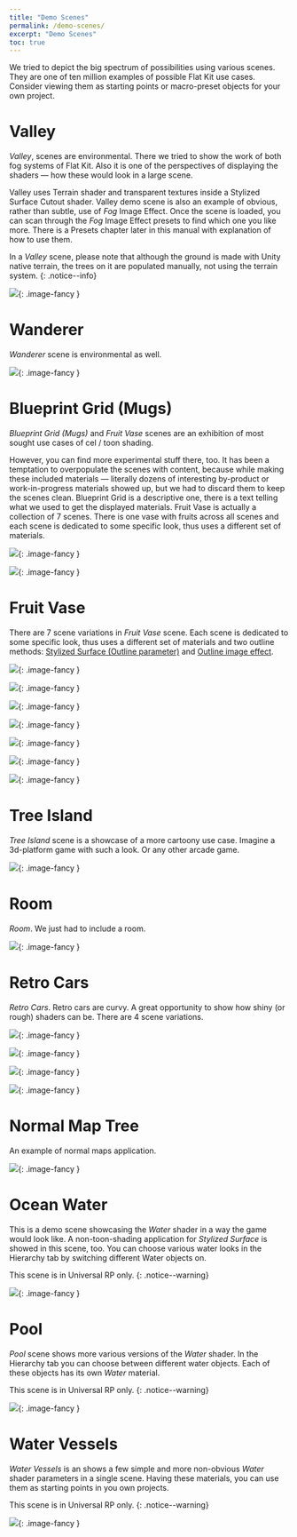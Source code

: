 ```yaml
---
title: "Demo Scenes"
permalink: /demo-scenes/
excerpt: "Demo Scenes"
toc: true
---
```


We tried to depict the big spectrum of possibilities using various scenes. They are one of ten million examples of possible Flat Kit use
cases. Consider viewing them as starting points or macro-preset objects for your own project.

# Valley
*Valley*, scenes are environmental. There we tried to show the work of both fog systems of Flat Kit. Also it is one of the perspectives of displaying the shaders — how these would look in a large scene.

Valley uses Terrain shader and transparent textures inside a Stylized Surface Cutout shader. Valley demo scene is also an example of
obvious, rather than subtle, use of *Fog* Image Effect. Once the scene is loaded, you can scan through the *Fog* Image Effect presets to
find which one you like more. There is a Presets chapter later in this manual with explanation of how to use them.

In a *Valley* scene, please note that although the ground is made with Unity native terrain, the trees on it are populated manually, not
using the terrain system.
{: .notice--info}

[![](/Screenshots/Valley1.png)](/Screenshots/Valley1.png){: .image-fancy }

# Wanderer
*Wanderer* scene is environmental as well.

[![](/Screenshots/Wanderer.png)](/Screenshots/Wanderer.png){: .image-fancy }

# Blueprint Grid (Mugs)
*Blueprint Grid (Mugs)* and *Fruit Vase* scenes are an exhibition of most sought use cases of cel / toon shading.

However, you can find more experimental stuff there, too. It has been a temptation to overpopulate the scenes with content, because while making these included materials — literally dozens of interesting by-product or work-in-progress materials showed up, but we had to discard them to keep the scenes clean.
Blueprint Grid is a descriptive one, there is a text telling what we used to get the displayed materials.
Fruit Vase is actually a collection of 7 scenes. There is one vase with fruits across all scenes and each scene is dedicated to some specific look, thus uses a different set of materials.

[![](/Screenshots/Mugs%20-%20Scene1%20-%20OneColorVariousParameters.png)](/Screenshots/Mugs%20-%20Scene1%20-%20OneColorVariousParameters.png){: .image-fancy }

[![](/Screenshots/Mugs%20-%20Scene2%20-%20ColorfulMisc.png)](/Screenshots/Mugs%20-%20Scene2%20-%20ColorfulMisc.png){: .image-fancy }

# Fruit Vase

There are 7 scene variations in *Fruit Vase* scene. Each scene is dedicated to some specific look, thus uses a different set of materials and two outline methods: [Stylized Surface (Outline parameter)](/stylized-surface/#outline) and [Outline image effect](/outlines/).

[![](/Screenshots/1-FruitVaseScene-CelShadingMode-None-CompletelyFlat.png)](/Screenshots/1-FruitVaseScene-CelShadingMode-None-CompletelyFlat.png){: .image-fancy }

[![](/Screenshots/2-FruitVaseScene-CelShadingMode-Single.png)](/Screenshots/2-FruitVaseScene-CelShadingMode-Single.png){: .image-fancy }

[![](/Screenshots/3-FruitVaseScene-CelShadingMode-Steps.png)](/Screenshots/3-FruitVaseScene-CelShadingMode-Steps.png){: .image-fancy }

[![](/Screenshots/4-FruitVaseScene-CelShadingMode-Curve.png)](/Screenshots/4-FruitVaseScene-CelShadingMode-Curve.png){: .image-fancy }

[![](/Screenshots/5-FruitVaseScene-Var-StylizedSurfaceShaderWithOutlines.png)](/Screenshots/5-FruitVaseScene-Var-StylizedSurfaceShaderWithOutlines.png){: .image-fancy }

[![](/Screenshots/6-FruitVaseScene-Var-TwoColor.png)](/Screenshots/6-FruitVaseScene-Var-TwoColor.png){: .image-fancy }

[![](/Screenshots/7-FruitVaseScene-Var-OutlineImageEffect.png)](/Screenshots/7-FruitVaseScene-Var-OutlineImageEffect.png){: .image-fancy }

# Tree Island
*Tree Island* scene is a showcase of a more cartoony use case. Imagine a 3d-platform game with such a look. Or any other arcade game.

![](/Screenshots/IslandWithTrees-Scene.png){: .image-fancy }

# Room
*Room*. We just had to include a room.

[![](/Screenshots/Room.png)](/Screenshots/Room.png){: .image-fancy }

# Retro Cars
*Retro Cars*. Retro cars are curvy. A great opportunity to show how shiny (or rough) shaders can be. There are 4 scene variations.

[![](/Screenshots/Car%20-%20Scene%20-%20Set1.png)](/Screenshots/Car%20-%20Scene%20-%20Set1.png){: .image-fancy }

[![](/Screenshots/Car%20-%20Scene%20-%20Set2.png)](/Screenshots/Car%20-%20Scene%20-%20Set2.png){: .image-fancy }

[![](/Screenshots/Car%20-%20Scene%20-%20Set3.png)](/Screenshots/Car%20-%20Scene%20-%20Set3.png){: .image-fancy }

[![](/Screenshots/Car%20-%20Scene%20-%20Set4.png)](/Screenshots/Car%20-%20Scene%20-%20Set4.png){: .image-fancy }

# Normal Map Tree
An example of normal maps application.

![](/Screenshots/NormalMapsTree%20-%20Scene.png){: .image-fancy }

# Ocean Water
This is a demo scene showcasing the *Water* shader in a way the game would look like. A non-toon-shading application for *Stylized Surface* is showed in this scene, too. You can choose various water looks in the Hierarchy tab by switching different Water objects on.

This scene is in Universal RP only.
{: .notice--warning}

[![](/Screenshots/Ocean%20Islands.png)](/Screenshots/Ocean%20Islands.png){: .image-fancy }

# Pool
*Pool* scene shows more various versions of the *Water* shader. In the Hierarchy tab you can choose between different water objects. Each of these objects has its own *Water* material.

This scene is in Universal RP only.
{: .notice--warning}

[![](/Screenshots/Pool.png)](/Screenshots/Pool.png){: .image-fancy }

# Water Vessels
*Water Vessels* is an shows a few simple and more non-obvious *Water* shader parameters in a single scene. Having these materials, you can use them as starting points in you own projects.

This scene is in Universal RP only.
{: .notice--warning}

[![](/Screenshots/Water%20Vessels%20-%20Various%20Water%20Presets.png)](/Screenshots/Water%20Vessels%20-%20Various%20Water%20Presets.png){: .image-fancy }

